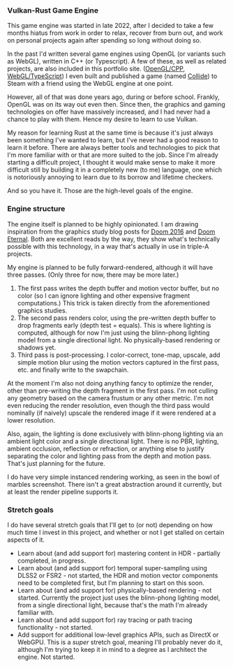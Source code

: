 ### Vulkan-Rust Game Engine

This game engine was started in late 2022, after I decided to take a few months hiatus from work
in order to relax, recover from burn out, and work on personal projects again after spending
so long without doing so.

In the past I'd written several game engines using OpenGL (or variants such as WebGL), written in
C++ (or Typescript). A few of these, as well as related projects, are also included in this portfolio
site. ([OpenGL/CPP][opengl-cpp-engine], [WebGL/TypeScript][webgl-ts-engine]) I even built and
published a game (named [Collide][collide-game]) to Steam with a friend using the WebGL engine
at one point.

However, all of that was done years ago, during or before school. Frankly, OpenGL was on its way out
even then. Since then, the graphics and gaming technologies on offer have massively increased, and
I had never had a chance to play with them. Hence my desire to learn to use Vulkan.

My reason for learning Rust at the same time is because it's just always been something I've wanted
to learn, but I've never had a good reason to learn it before. There are always better tools and
technologies to pick that I'm more familiar with or that are more suited to the job. Since I'm
already starting a difficult project, I thought it would make sense to make it more difficult
still by building it in a completely new (to me) language, one which is notoriously annoying to
learn due to its borrow and lifetime checkers.

And so you have it. Those are the high-level goals of the engine.

### Engine structure

The engine itself is planned to be highly opinionated. I am drawing inspiration from
the graphics study blog posts for [Doom 2016][doom-2016-graphics-study] and
[Doom Eternal][doom-eternal-graphics-study]. Both are excellent reads by the way, they show what's
technically possible with this technology, in a way that's actually in use in triple-A projects.

My engine is planned to be fully forward-rendered, although it will have three passes. (Only
three for now, there may be more later.)

1. The first pass writes the depth buffer and motion vector buffer, but no color (so I can ignore
   lighting and other expensive fragment computations.) This trick is taken directly from the
   aforementioned graphics studies.
2. The second pass renders color, using the pre-written depth buffer to drop fragments early
   (depth test = equals). This is where lighting is computed, although for now I'm just using
   the blinn-phong lighting model from a single directional light. No physically-based rendering
   or shadows yet.
3. Third pass is post-processing. I color-correct, tone-map, upscale, add simple motion blur
   using the motion vectors captured in the first pass, etc. and finally write to the swapchain.

At the moment I'm also not doing anything fancy to optimize the render, other than pre-writing
the depth fragment in the first pass. I'm not culling any geometry based on the camera frustum
or any other metric. I'm not even reducing the render resolution, even though the third pass
would nominally (if naively) upscale the rendered image if it were rendered at a lower resolution.

Also, again, the lighting is done exclusively with blinn-phong lighting via an ambient light
color and a single directional light. There is no PBR, lighting, ambient occlusion, reflection
or refraction, or anything else to justify separating the color and lighting pass from the
depth and motion pass. That's just planning for the future.

I do have very simple instanced rendering working, as seen in the bowl of marbles screenshot.
There isn't a great abstraction around it currently, but at least the render pipeline supports it.

### Stretch goals

I do have several stretch goals that I'll get to (or not) depending on how much time I invest in
this project, and whether or not I get stalled on certain aspects of it.

* Learn about (and add support for) mastering content in HDR - partially completed, in progress.
* Learn about (and add support for) temporal super-sampling using DLSS2 or FSR2 - not started,
  the HDR and motion vector components need to be completed first, but I'm planning to start on
  this soon.
* Learn about (and add support for) physically-based rendering - not started. Currently the project
  just uses the blinn-phong lighting model, from a single directional light, because that's the math
  I'm already familiar with.
* Learn about (and add support for) ray tracing or path tracing functionality - not started.
* Add support for additional low-level graphics APIs, such as DirectX or WebGPU. This is a _super_
  stretch goal, meaning I'll probably never do it, although I'm trying to keep it in mind to a
  degree as I architect the engine. Not started.

[opengl-cpp-engine]: https://brandonslade.me/projects/opengl-game-engine
[webgl-ts-engine]: https://brandonslade.me/projects/html5-game-engine
[collide-game]: https://brandonslade.me/projects/collide-game
[doom-2016-graphics-study]: https://www.adriancourreges.com/blog/2016/09/09/doom-2016-graphics-study/
[doom-eternal-graphics-study]: https://simoncoenen.com/blog/programming/graphics/DoomEternalStudy
